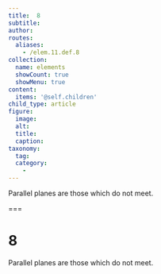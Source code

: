 ```yaml
---
title:  8
subtitle: 
author:
routes:
  aliases:
    - /elem.11.def.8
collection:
  name: elements
  showCount: true
  showMenu: true
content:
  items: '@self.children'
child_type: article
figure:
  image:
  alt:
  title:
  caption:
taxonomy:
  tag:
  category:
    - 
---
```


<p><hi rend="bold">Parallel planes</hi> are those which do not meet.</p>

===

<h1>8</h1>
<p><span class="bold">Parallel planes</span> are those which do not meet.</p>
